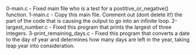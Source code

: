 0-main.c - Fixed main file who is a test for a postitive_or_negative() function.
1-main.c - Copy this main file. Comment out (dont delete it!) the part of the code that is causing the output to go into an infinite loop.
2-largest_number.c - Fixed this program that prints the largest of three integers.
3-print_remaining_days.c - Fixed this program that converts a date to the day of year and determines how many days are left in the year, taking leap year into consideration.